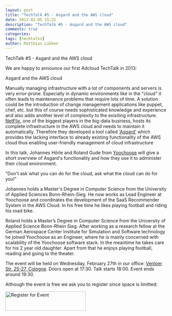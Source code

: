 ```yaml
---
layout: post
title: "TechTalk #5 - Asgard and the AWS cloud"
date: 2013-02-05 15:22
description: "TechTalk #5 - Asgard and the AWS cloud"
comments: true
categories: 
tags: [techtalks]
author: Matthias Lübken
---
```



TechTalk #5 - Asgard and the AWS cloud

We are happy to announce our first Adcloud TechTalk in 2013:

Asgard and the AWS cloud

Manually managing infrastructure with a lot of components and servers is very error-prone. 
Especially in dynamic environments like in the "cloud" it often leads to maintenance problems that require lots of time.
A solution could be the introduction of change management applications like puppet, chef, etc. but this of course needs sophisticated knowledge and experience and also adds another level of complexity to the exisiting infrastructure.
[NetFlix](https://signup.netflix.com), one of the biggest players in the big-data business, hosts its complete infrastructure in the AWS cloud and needs to maintain it automatically. 
Therefore they developed a tool called ['Asgard'](https://github.com/Netflix/asgard) which provides the lacking interface to already existing functionality of the AWS cloud thus enabling user-friendly management of cloud infrastructure

In this talk, Johannes Hörle and Roland Gude from [Yoochoose](http://www.yoochoose.com) will give a short overview of Asgard's functionality and how they use it to administer their cloud environment.

"Don't ask what you can do for the cloud, ask what the cloud can do for you!"

Johannes holds a Master's Degree in Computer Science from the University of Applied Sciences Bonn-Rhein-Sieg. He now works as Lead Engineer at Yoochoose and coordinates the development of the SaaS Recommender System in the AWS Cloud. In his free time he likes playing football and riding his road bike.

Roland holds a Master’s Degree in Computer Science from the University of Applied Science Bonn-Rhein Sieg. After working as a research fellow at the German Aerospace Center Institute for Simulation and Software technology he joined Yoochoose as an Engineer, where he is mainly concerned with scalability of the Yoochoose software stack. In the meantime he takes care for his 2 year old daughter. Apart from that he enjoys playing football, reading and going to the theater.

The event will be held on Wednesday, February 27th in our office: [Venloer Str. 25-27, Cologne](http://maps.google.de/maps?f=q&source=s_q&hl=de&geocode=&q=Adcloud+GmbH,+Köln&aq=t&sll=51.151786,10.415039&sspn=18.676297,42.407227&ie=UTF8&hq=Adcloud+GmbH,&hnear=Köln,+Nordrhein-Westfalen&t=h&ll=50.941826,6.936321&spn=0.03656,0.082827&z=14&layer=c&cbll=50.941682,6.936591&panoid=V7fZsdjW52tul8e5aBKh6g&cbp=12,288.94,,0,-8.03). Doors open at 17:30. Talk starts 18:00. Event ends around 19:30.

Although the event is free we ask you to register since space is limitted:

<a class="guestlist-event-147090" href="#"><img width="250" height="60" style="border: 0" src="https://guestlistapp.com/images/embed/register.png" alt="Register for Event" /></a>